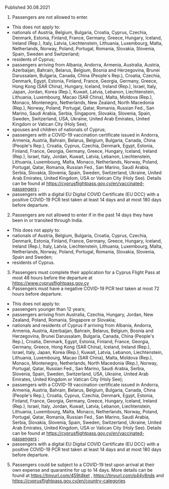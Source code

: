 Published 30.08.2021
1. Passengers are not allowed to enter.
- This does not apply to:
- nationals of Austria, Belgium, Bulgaria, Croatia, Cyprus, Czechia, Denmark, Estonia, Finland, France, Germany, Greece, Hungary, Iceland, Ireland (Rep.), Italy, Latvia, Liechtenstein, Lithuania, Luxembourg, Malta, Netherlands, Norway, Poland, Portugal, Romania, Slovakia, Slovenia, Spain, Sweden and Switzerland;
- residents of Cyprus;
- passengers arriving from Albania, Andorra, Armenia, Australia, Austria, Azerbaijan, Bahrain, Belarus, Belgium, Bosnia and Herzegovina, Brunei Darussalam, Bulgaria, Canada, China (People's Rep.), Croatia, Czechia, Denmark, Egypt, Estonia, Finland, France, Georgia, Germany, Greece, Hong Kong (SAR China), Hungary, Iceland, Ireland (Rep.), Israel, Italy, Japan, Jordan, Korea (Rep.), Kuwait, Latvia, Lebanon, Liechtenstein, Lithuania, Luxembourg, Macao (SAR China), Malta, Moldova (Rep.), Monaco, Montenegro, Netherlands, New Zealand, North Macedonia (Rep.), Norway, Poland, Portugal, Qatar, Romania, Russian Fed., San Marino, Saudi Arabia, Serbia, Singapore, Slovakia, Slovenia, Spain, Sweden, Switzerland, USA, Ukraine, United Arab Emirates, United Kingdom or Vatican City (Holy See);
- spouses and children of nationals of Cyprus;
- passengers with a COVID-19 vaccination certificate issued in Andorra, Armenia, Austria, Bahrain, Belarus, Belgium, Bulgaria, Canada, China (People's Rep.), Croatia, Cyprus, Czechia, Denmark, Egypt, Estonia, Finland, France, Georgia, Germany, Greece, Hungary, Iceland, Ireland (Rep.), Israel, Italy, Jordan, Kuwait, Latvia, Lebanon, Liechtenstein, Lithuania, Luxembourg, Malta, Monaco, Netherlands, Norway, Poland, Portugal, Qatar, Romania, Russian Fed., San Marino, Saudi Arabia, Serbia, Slovakia, Slovenia, Spain, Sweden, Switzerland, Ukraine, United Arab Emirates, United Kingdom, USA or Vatican City (Holy See). Details can be found at <a href="https://cyprusflightpass.gov.cy/en/vaccinated-passengers">https://cyprusflightpass.gov.cy/en/vaccinated-passengers</a> ;
- passengers with a digital EU Digital COVID Certificate (EU DCC) with a positive COVID-19 PCR test taken at least 14 days and at most 180 days before departure.
2. Passengers are not allowed to enter if in the past 14 days they have been in or transited through India.
- This does not apply to:
- nationals of Austria, Belgium, Bulgaria, Croatia, Cyprus, Czechia, Denmark, Estonia, Finland, France, Germany, Greece, Hungary, Iceland, Ireland (Rep.), Italy, Latvia, Liechtenstein, Lithuania, Luxembourg, Malta, Netherlands, Norway, Poland, Portugal, Romania, Slovakia, Slovenia, Spain and Sweden;
- residents of Cyprus.
3. Passengers must complete their application for a Cyprus Flight Pass at most 48 hours before the departure at <a href="https://www.cyprusflightpass.gov.cy/">https://www.cyprusflightpass.gov.cy</a> 
4. Passengers must have a negative COVID-19 PCR test taken at most 72 hours before departure.
- This does not apply to:
- passengers younger than 12 years;
- passengers arriving from Australia, Czechia, Hungary, Jordan, New Zealand, Poland, Romania, Singapore or Slovakia;
- nationals and residents of Cyprus if arriving from Albania, Andorra, Armenia, Austria, Azerbaijan, Bahrain, Belarus, Belgium, Bosnia and Herzegovina, Brunei Darussalam, Bulgaria, Canada, China (People's Rep.), Croatia, Denmark, Egypt, Estonia, Finland, France, Georgia, Germany, Greece, Hong Kong (SAR China), Iceland, Ireland (Rep.), Israel, Italy, Japan, Korea (Rep.), Kuwait, Latvia, Lebanon, Liechtenstein, Lithuania, Luxembourg, Macao (SAR China), Malta, Moldova (Rep.), Monaco, Montenegro, Netherlands, North Macedonia (Rep.), Norway, Portugal, Qatar, Russian Fed., San Marino, Saudi Arabia, Serbia, Slovenia, Spain, Sweden, Switzerland, USA, Ukraine, United Arab Emirates, United Kingdom or Vatican City (Holy See);
- passengers with a COVID-19 vaccination certificate issued in Andorra, Armenia, Austria, Bahrain, Belarus, Belgium, Bulgaria, Canada, China (People's Rep.), Croatia, Cyprus, Czechia, Denmark, Egypt, Estonia, Finland, France, Georgia, Germany, Greece, Hungary, Iceland, Ireland (Rep.), Israel, Italy, Jordan, Kuwait, Latvia, Lebanon, Liechtenstein, Lithuania, Luxembourg, Malta, Monaco, Netherlands, Norway, Poland, Portugal, Qatar, Romania, Russian Fed., San Marino, Saudi Arabia, Serbia, Slovakia, Slovenia, Spain, Sweden, Switzerland, Ukraine, United Arab Emirates, United Kingdom, USA or Vatican City (Holy See). Details can be found at <a href="https://cyprusflightpass.gov.cy/en/vaccinated-passengers">https://cyprusflightpass.gov.cy/en/vaccinated-passengers</a> ;
- passengers with a digital EU Digital COVID Certificate (EU DCC) with a positive COVID-19 PCR test taken at least 14 days and at most 180 days before departure.
5. Passengers could be subject to a COVID-19 test upon arrival at their own expense and quarantine for up to 14 days. More details can be found at <a href="https://tinyurl.com/459t4ket">https://tinyurl.com/459t4ket</a> , <a href="https://tinyurl.com/p44y8nds">https://tinyurl.com/p44y8nds</a> and <a href="https://cyprusflightpass.gov.cy/en/country-categories">https://cyprusflightpass.gov.cy/en/country-categories</a> 

